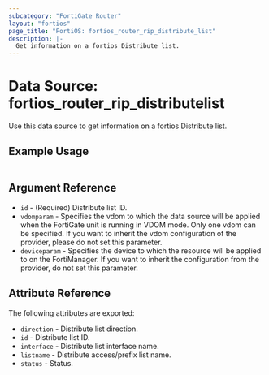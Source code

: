 ```yaml
---
subcategory: "FortiGate Router"
layout: "fortios"
page_title: "FortiOS: fortios_router_rip_distribute_list"
description: |-
  Get information on a fortios Distribute list.
---
```


# Data Source: fortios_router_rip_distributelist
Use this data source to get information on a fortios Distribute list.


## Example Usage

```hcl

```

## Argument Reference

* `id` - (Required) Distribute list ID.
* `vdomparam` - Specifies the vdom to which the data source will be applied when the FortiGate unit is running in VDOM mode. Only one vdom can be specified. If you want to inherit the vdom configuration of the provider, please do not set this parameter.
* `deviceparam` - Specifies the device to which the resource will be applied to on the FortiManager. If you want to inherit the configuration from the provider, do not set this parameter.

## Attribute Reference

The following attributes are exported:

* `direction` - Distribute list direction.
* `id` - Distribute list ID.
* `interface` - Distribute list interface name.
* `listname` - Distribute access/prefix list name.
* `status` - Status.
